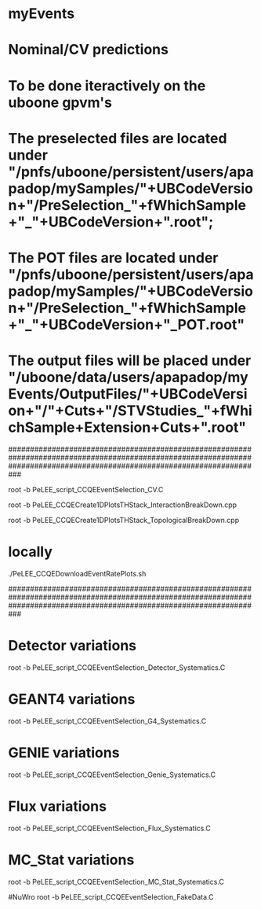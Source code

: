 # myEvents

# Nominal/CV predictions 
# To be done iteractively on the uboone gpvm's
# The preselected files are located under "/pnfs/uboone/persistent/users/apapadop/mySamples/"+UBCodeVersion+"/PreSelection_"+fWhichSample+"_"+UBCodeVersion+".root";
# The POT files are located under "/pnfs/uboone/persistent/users/apapadop/mySamples/"+UBCodeVersion+"/PreSelection_"+fWhichSample+"_"+UBCodeVersion+"_POT.root"
# The output files will be placed under "/uboone/data/users/apapadop/myEvents/OutputFiles/"+UBCodeVersion+"/"+Cuts+"/STVStudies_"+fWhichSample+Extension+Cuts+".root"

###########################################################################################################################################################################

root -b PeLEE_script_CCQEEventSelection_CV.C 

root -b PeLEE_CCQECreate1DPlotsTHStack_InteractionBreakDown.cpp

root -b PeLEE_CCQECreate1DPlotsTHStack_TopologicalBreakDown.cpp

# locally
./PeLEE_CCQEDownloadEventRatePlots.sh

###########################################################################################################################################################################

# Detector variations

root -b PeLEE_script_CCQEEventSelection_Detector_Systematics.C

# GEANT4 variations

root -b PeLEE_script_CCQEEventSelection_G4_Systematics.C

# GENIE variations

root -b PeLEE_script_CCQEEventSelection_Genie_Systematics.C

# Flux variations

root -b PeLEE_script_CCQEEventSelection_Flux_Systematics.C

# MC_Stat variations
root -b PeLEE_script_CCQEEventSelection_MC_Stat_Systematics.C

#NuWro
root -b PeLEE_script_CCQEEventSelection_FakeData.C
